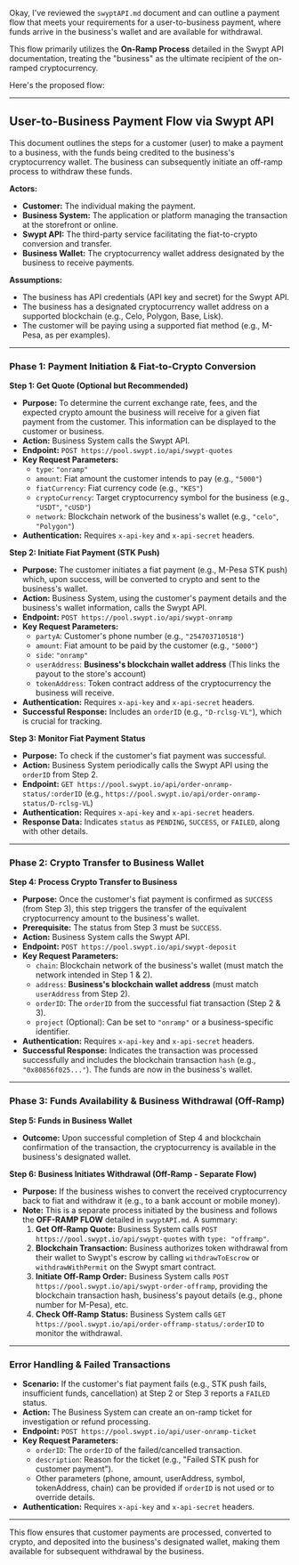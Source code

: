
Okay, I've reviewed the `swyptAPI.md` document and can outline a payment flow that meets your requirements for a user-to-business payment, where funds arrive in the business's wallet and are available for withdrawal.

This flow primarily utilizes the **On-Ramp Process** detailed in the Swypt API documentation, treating the "business" as the ultimate recipient of the on-ramped cryptocurrency.

Here's the proposed flow:

---

## User-to-Business Payment Flow via Swypt API

This document outlines the steps for a customer (user) to make a payment to a business, with the funds being credited to the business's cryptocurrency wallet. The business can subsequently initiate an off-ramp process to withdraw these funds.

**Actors:**

*   **Customer:** The individual making the payment.
*   **Business System:** The application or platform managing the transaction at the storefront or online.
*   **Swypt API:** The third-party service facilitating the fiat-to-crypto conversion and transfer.
*   **Business Wallet:** The cryptocurrency wallet address designated by the business to receive payments.

**Assumptions:**

*   The business has API credentials (API key and secret) for the Swypt API.
*   The business has a designated cryptocurrency wallet address on a supported blockchain (e.g., Celo, Polygon, Base, Lisk).
*   The customer will be paying using a supported fiat method (e.g., M-Pesa, as per examples).

---

### Phase 1: Payment Initiation & Fiat-to-Crypto Conversion

**Step 1: Get Quote (Optional but Recommended)**

*   **Purpose:** To determine the current exchange rate, fees, and the expected crypto amount the business will receive for a given fiat payment from the customer. This information can be displayed to the customer or business.
*   **Action:** Business System calls the Swypt API.
*   **Endpoint:** `POST https://pool.swypt.io/api/swypt-quotes`
*   **Key Request Parameters:**
    *   `type`: `"onramp"`
    *   `amount`: Fiat amount the customer intends to pay (e.g., `"5000"`)
    *   `fiatCurrency`: Fiat currency code (e.g., `"KES"`)
    *   `cryptoCurrency`: Target cryptocurrency symbol for the business (e.g., `"USDT"`, `"cUSD"`)
    *   `network`: Blockchain network of the business's wallet (e.g., `"celo"`, `"Polygon"`)
*   **Authentication:** Requires `x-api-key` and `x-api-secret` headers.

**Step 2: Initiate Fiat Payment (STK Push)**

*   **Purpose:** The customer initiates a fiat payment (e.g., M-Pesa STK push) which, upon success, will be converted to crypto and sent to the business's wallet.
*   **Action:** Business System, using the customer's payment details and the business's wallet information, calls the Swypt API.
*   **Endpoint:** `POST https://pool.swypt.io/api/swypt-onramp`
*   **Key Request Parameters:**
    *   `partyA`: Customer's phone number (e.g., `"254703710518"`)
    *   `amount`: Fiat amount to be paid by the customer (e.g., `"5000"`)
    *   `side`: `"onramp"`
    *   `userAddress`: **Business's blockchain wallet address** (This links the payout to the store's account)
    *   `tokenAddress`: Token contract address of the cryptocurrency the business will receive.
*   **Authentication:** Requires `x-api-key` and `x-api-secret` headers.
*   **Successful Response:** Includes an `orderID` (e.g., `"D-rclsg-VL"`), which is crucial for tracking.

**Step 3: Monitor Fiat Payment Status**

*   **Purpose:** To check if the customer's fiat payment was successful.
*   **Action:** Business System periodically calls the Swypt API using the `orderID` from Step 2.
*   **Endpoint:** `GET https://pool.swypt.io/api/order-onramp-status/:orderID` (e.g., `https://pool.swypt.io/api/order-onramp-status/D-rclsg-VL`)
*   **Authentication:** Requires `x-api-key` and `x-api-secret` headers.
*   **Response Data:** Indicates `status` as `PENDING`, `SUCCESS`, or `FAILED`, along with other details.

---

### Phase 2: Crypto Transfer to Business Wallet

**Step 4: Process Crypto Transfer to Business**

*   **Purpose:** Once the customer's fiat payment is confirmed as `SUCCESS` (from Step 3), this step triggers the transfer of the equivalent cryptocurrency amount to the business's wallet.
*   **Prerequisite:** The status from Step 3 must be `SUCCESS`.
*   **Action:** Business System calls the Swypt API.
*   **Endpoint:** `POST https://pool.swypt.io/api/swypt-deposit`
*   **Key Request Parameters:**
    *   `chain`: Blockchain network of the business's wallet (must match the network intended in Step 1 & 2).
    *   `address`: **Business's blockchain wallet address** (must match `userAddress` from Step 2).
    *   `orderID`: The `orderID` from the successful fiat transaction (Step 2 & 3).
    *   `project` (Optional): Can be set to `"onramp"` or a business-specific identifier.
*   **Authentication:** Requires `x-api-key` and `x-api-secret` headers.
*   **Successful Response:** Indicates the transaction was processed successfully and includes the blockchain transaction `hash` (e.g., `"0x80856f025..."`). The funds are now in the business's wallet.

---

### Phase 3: Funds Availability & Business Withdrawal (Off-Ramp)

**Step 5: Funds in Business Wallet**

*   **Outcome:** Upon successful completion of Step 4 and blockchain confirmation of the transaction, the cryptocurrency is available in the business's designated wallet.

**Step 6: Business Initiates Withdrawal (Off-Ramp - Separate Flow)**

*   **Purpose:** If the business wishes to convert the received cryptocurrency back to fiat and withdraw it (e.g., to a bank account or mobile money).
*   **Note:** This is a separate process initiated by the business and follows the **OFF-RAMP FLOW** detailed in `swyptAPI.md`. A summary:
    1.  **Get Off-Ramp Quote:** Business System calls `POST https://pool.swypt.io/api/swypt-quotes` with `type: "offramp"`.
    2.  **Blockchain Transaction:** Business authorizes token withdrawal from their wallet to Swypt's escrow by calling `withdrawToEscrow` or `withdrawWithPermit` on the Swypt smart contract.
    3.  **Initiate Off-Ramp Order:** Business System calls `POST https://pool.swypt.io/api/swypt-order-offramp`, providing the blockchain transaction hash, business's payout details (e.g., phone number for M-Pesa), etc.
    4.  **Check Off-Ramp Status:** Business System calls `GET https://pool.swypt.io/api/order-offramp-status/:orderID` to monitor the withdrawal.

---

### Error Handling & Failed Transactions

*   **Scenario:** If the customer's fiat payment fails (e.g., STK push fails, insufficient funds, cancellation) at Step 2 or Step 3 reports a `FAILED` status.
*   **Action:** The Business System can create an on-ramp ticket for investigation or refund processing.
*   **Endpoint:** `POST https://pool.swypt.io/api/user-onramp-ticket`
*   **Key Request Parameters:**
    *   `orderID`: The `orderID` of the failed/cancelled transaction.
    *   `description`: Reason for the ticket (e.g., "Failed STK push for customer payment").
    *   Other parameters (phone, amount, userAddress, symbol, tokenAddress, chain) can be provided if `orderID` is not used or to override details.
*   **Authentication:** Requires `x-api-key` and `x-api-secret` headers.

---

This flow ensures that customer payments are processed, converted to crypto, and deposited into the business's designated wallet, making them available for subsequent withdrawal by the business.
